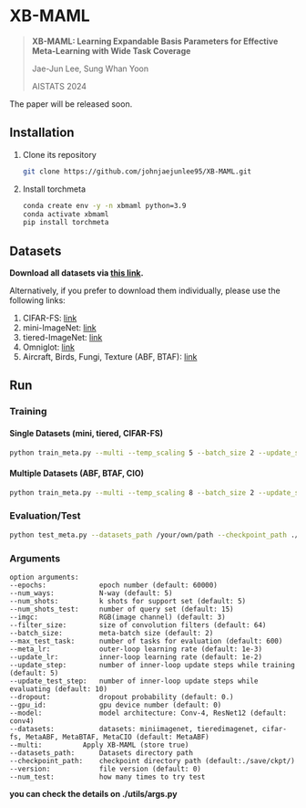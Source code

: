 # XB-MAML




> **XB-MAML: Learning Expandable Basis Parameters for Effective Meta-Learning with Wide Task Coverage**
>
> Jae-Jun Lee, Sung Whan Yoon
>
> AISTATS 2024

The paper will be released soon.



## Installation

1. Clone its repository

   ```bash
   git clone https://github.com/johnjaejunlee95/XB-MAML.git
   ```

2. Install torchmeta

   ```bash
   conda create env -y -n xbmaml python=3.9
   conda activate xbmaml
   pip install torchmeta
   ```



## Datasets

**Download all datasets via [this link](https://drive.google.com/file/d/1-HGJ0C1QHGs6RFzgVrvlYHDXZ2eFu8sR/view?usp=sharing).** 

Alternatively, if you prefer to download them individually, please use the following links:

1. CIFAR-FS: [link](https://drive.google.com/file/d/1--SLwRqQzIRu_RcK91L4UjrGR7y267FN/view?usp=drive_link)
2. mini-ImageNet: [link](https://drive.google.com/file/d/1-8XtrPWViumNpgT4u53TYu3qWqJ0r-Aa/view?usp=sharing)
3. tiered-ImageNet: [link](https://drive.google.com/file/d/16H2Hlv3HE0P3cVHGr_es36RnWV_zrCjH/view?usp=drive_link)
4. Omniglot: [link](https://drive.google.com/file/d/1-NgAuCphzvmLao_1vDkn7v6-gd3aC1qt/view?usp=sharing)
5. Aircraft, Birds, Fungi, Texture (ABF, BTAF): [link](https://drive.google.com/file/d/1-I8QRuYeY1pWBpp2CxNZtQmI9POvDlpZ/view?usp=sharing)



## Run

### Training

#### Single Datasets (mini, tiered, CIFAR-FS)

```bash
python train_meta.py --multi --temp_scaling 5 --batch_size 2 --update_step 3 --update_step_test 7 --update_lr 0.03 --regularizer 5e-4 --datasets miniimagenet --epoch 60000 --max_test_task 1000 --gpu_id 0
```

#### Multiple Datasets (ABF, BTAF, CIO)

```bash
python train_meta.py --multi --temp_scaling 8 --batch_size 2 --update_step 3 --update_step_test 7 --update_lr 0.05 --regularizer 1e-3 --datasets_path /your/own/path --datasets MetaABF --epoch 80000 --max_test_task 600 --gpu_id 0
```



### Evaluation/Test

```bash
python test_meta.py --datasets_path /your/own/path --checkpoint_path ./save/ckpt/ --datasets MetaABF --num_test 1
```



### Arguments

```
option arguments:  
--epochs:             epoch number (default: 60000)  
--num_ways:           N-way (default: 5)  
--num_shots:          k shots for support set (default: 5)  
--num_shots_test:     number of query set (default: 15) 
--imgc:               RGB(image channel) (default: 3)  
--filter_size:        size of convolution filters (default: 64)  
--batch_size:         meta-batch size (default: 2)  
--max_test_task:      number of tasks for evaluation (default: 600)  
--meta_lr:            outer-loop learning rate (default: 1e-3)  
--update_lr:          inner-loop learning rate (default: 1e-2)  
--update_step:        number of inner-loop update steps while training (default: 5)  
--update_test_step:   number of inner-loop update steps while evaluating (default: 10) 
--dropout:            dropout probability (default: 0.)
--gpu_id:             gpu device number (default: 0)
--model:              model architecture: Conv-4, ResNet12 (default: conv4)
--datasets:           datasets: miniimagenet, tieredimagenet, cifar-fs, MetaABF, MetaBTAF, MetaCIO (default: MetaABF)
--multi:	      Apply XB-MAML (store true)
--datasets_path:      Datasets directory path
--checkpoint_path:    checkpoint directory path (default:./save/ckpt/)
--version:            file version (default: 0)
--num_test:           how many times to try test
```

**you can check the details on ./utils/args.py**
